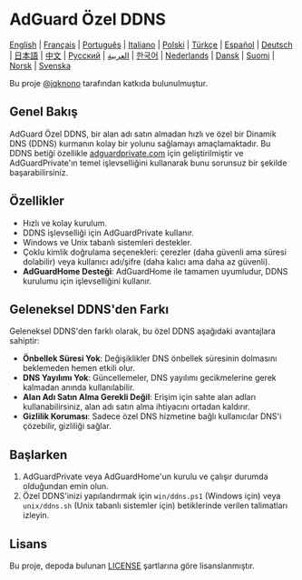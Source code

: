 # AdGuard Özel DDNS

[English](readme.md) | [Français](readme.fr.md) | [Português](readme.pt.md) | [Italiano](readme.it.md) | [Polski](readme.pl.md) | [Türkçe](readme.tr.md) | [Español](readme.es.md) | [Deutsch](readme.de.md) | [日本語](readme.ja.md) | [中文](readme.zh.md) | [Русский](readme.ru.md) | [العربية](readme.ar.md) | [한국어](readme.ko.md) | [Nederlands](readme.nl.md) | [Dansk](readme.da.md) | [Suomi](readme.fi.md) | [Norsk](readme.no.md) | [Svenska](readme.sv.md)

Bu proje [@jqknono](https://github.com/jqknono) tarafından katkıda bulunulmuştur.

## Genel Bakış

AdGuard Özel DDNS, bir alan adı satın almadan hızlı ve özel bir Dinamik DNS (DDNS) kurmanın kolay bir yolunu sağlamayı amaçlamaktadır. Bu DDNS betiği özellikle [adguardprivate.com](https://adguardprivate.com) için geliştirilmiştir ve AdGuardPrivate'ın temel işlevselliğini kullanarak bunu sorunsuz bir şekilde başarabilirsiniz.

## Özellikler

- Hızlı ve kolay kurulum.
- DDNS işlevselliği için AdGuardPrivate kullanır.
- Windows ve Unix tabanlı sistemleri destekler.
- Çoklu kimlik doğrulama seçenekleri: çerezler (daha güvenli ama süresi dolabilir) veya kullanıcı adı/şifre (daha kalıcı ama daha az güvenli).
- **AdGuardHome Desteği**: AdGuardHome ile tamamen uyumludur, DDNS kurulumu için işlevselliğini kullanır.

## Geleneksel DDNS'den Farkı

Geleneksel DDNS'den farklı olarak, bu özel DDNS aşağıdaki avantajlara sahiptir:

- **Önbellek Süresi Yok**: Değişiklikler DNS önbellek süresinin dolmasını beklemeden hemen etkili olur.
- **DNS Yayılımı Yok**: Güncellemeler, DNS yayılımı gecikmelerine gerek kalmadan anında kullanılabilir.
- **Alan Adı Satın Alma Gerekli Değil**: Erişim için sahte alan adları kullanabilirsiniz, alan adı satın alma ihtiyacını ortadan kaldırır.
- **Gizlilik Koruması**: Sadece özel DNS hizmetine bağlı kullanıcılar DNS'i çözebilir, gizliliği sağlar.

## Başlarken

1. AdGuardPrivate veya AdGuardHome'un kurulu ve çalışır durumda olduğundan emin olun.
2. Özel DDNS'inizi yapılandırmak için `win/ddns.ps1` (Windows için) veya `unix/ddns.sh` (Unix tabanlı sistemler için) betiklerinde verilen talimatları izleyin.

## Lisans

Bu proje, depoda bulunan [LICENSE](LICENSE) şartlarına göre lisanslanmıştır.